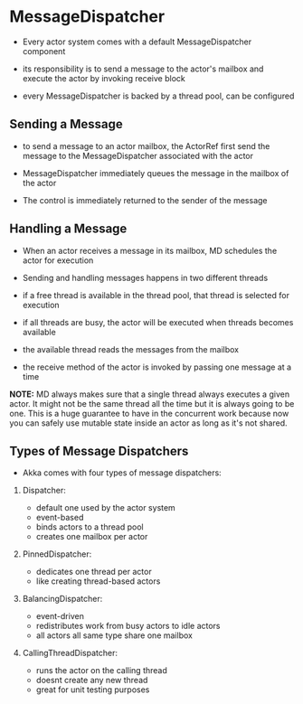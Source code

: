 # MessageDispatcher

- Every actor system comes with a default MessageDispatcher component

- its responsibility is to send a message to the actor's mailbox and execute the actor by invoking receive block

- every MessageDispatcher is backed by a thread pool, can be configured


## Sending a Message

- to send a message to an actor mailbox, the ActorRef first send the message to
  the MessageDispatcher associated with the actor

- MessageDispatcher immediately queues the message in the mailbox of the actor

- The control is immediately returned to the sender of the message

## Handling a Message

- When an actor receives a message in its mailbox, MD schedules the actor for execution

- Sending and handling messages happens in two different threads

- if a free thread is available in the thread pool, that thread is selected for execution

- if all threads are busy, the actor will be executed when threads becomes available


- the available thread reads the messages from the mailbox


- the receive method of the actor is invoked by passing one message at a time


**NOTE:** MD always makes sure that a single thread always executes a given
actor. It might not be the same thread all the time but it is always going to
be one. This is a huge guarantee to have in the concurrent work because now you
can safely use mutable state inside an actor as long as it's not shared.

## Types of Message Dispatchers

- Akka comes with four types of message dispatchers:

1. Dispatcher:
   - default one used by the actor system
   - event-based
   - binds actors to a thread pool
   - creates one mailbox per actor

2. PinnedDispatcher:
   - dedicates one thread per actor
   - like creating thread-based actors

3. BalancingDispatcher:
   - event-driven
   - redistributes work from busy actors to idle actors
   - all actors all same type share one mailbox

4. CallingThreadDispatcher:
   - runs the actor on the calling thread
   - doesnt create any new thread
   - great for unit testing purposes

